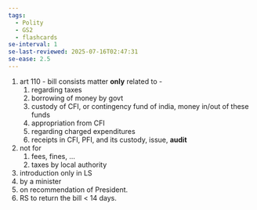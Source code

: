 ```yaml
---
tags:
  - Polity
  - GS2
  - flashcards
se-interval: 1
se-last-reviewed: 2025-07-16T02:47:31
se-ease: 2.5
---
```


1. art 110 - bill consists matter **only** related to - 
	1. regarding taxes 
	2. borrowing of money by govt
	3. custody of CFI, or contingency fund of india, money in/out of these funds
	4. appropriation from CFI
	5. regarding charged expenditures
	6. receipts in CFI, PFI, and its custody, issue, **audit**
2. not for
	1. fees, fines, ...
	2. taxes by local authority
3. introduction only in LS
4. by a minister
5. on recommendation of President.
6. RS to return the bill < 14 days.